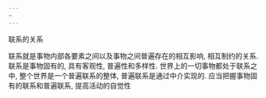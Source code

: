 ```yaml
---
~
---
```


联系的关系

联系就是事物内部各要素之间以及事物之间普遍存在的相互影响, 相互制约的关系.
联系是事物固有的, 具有客观性, 普遍性和多样性.
世界上的一切事物都处于联系之中, 整个世界是一个普遍联系的整体, 普遍联系是通过中介实现的. 应当把握事物固有的联系和普遍联系, 提高活动的自觉性

